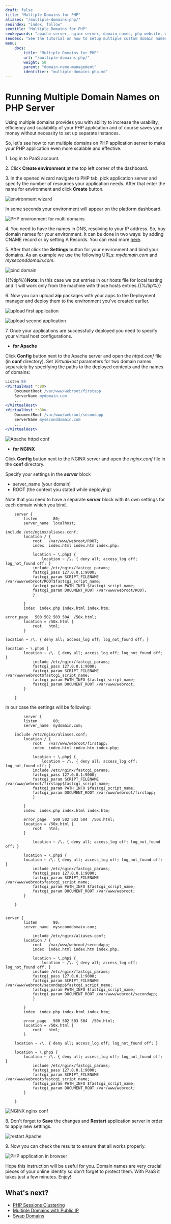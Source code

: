 ```yaml
---
draft: false
title: "Multiple Domains for PHP"
aliases: "/multiple-domains-php/"
seoindex: "index, follow"
seotitle: "Multiple Domains for PHP"
seokeywords: "apache server, nginx server, domain names, php website, domain name, custom domain, multiple domains php, custom domain php, multiple custom domains, setup multiple domains"
seodesc: "See the tutorial on how to setup multiple custom domain names for PHP applcation server (Apache or NGINX) to make your PHP website even more scalable and effective."
menu: 
    docs:
        title: "Multiple Domains for PHP"
        url: "/multiple-domains-php/"
        weight: 50
        parent: "domain-name-management"
        identifier: "multiple-domains-php.md"
---
```


# Running Multiple Domain Names on PHP Server

Using multiple domains provides you with ability to increase the usability, efficiency and scalability of your PHP application and of course saves your money without necessity to set up separate instances.

So, let's see how to run multiple domains on PHP application server to make your PHP application even more scalable and effective.

1\. Log in to PaaS account.

2\. Click **Create environment** at the top left corner of the dashboard.

3\. In the opened wizard navigate to PHP tab, pick application server and specify the number of resources your application needs. After that enter the name for environment and click **Create** button.

![environment wizard](01-environment-wizard.png)

In some seconds your environment will appear on the platform dashboard.

![PHP environment for multi domains](02-php-environment-for-multi-domains.png)


4\. You need to have the names in DNS, resolving to your IP address. So, buy domain names for your environment. It can be done in two ways: by adding CNAME record or by setting A Records. You can read more [here](/custom-domains/).

5\. After that click the **Settings** button for your environment and bind your domains. As an example we use the following URLs: *mydomain.com* and *myseconddomain.com*.

![bind domain](03-bind-domain.png)

{{%tip%}}**Note:** In this case we put entries in our hosts file for local testing and it will work only from the machine with those hosts entries.{{%/tip%}}

6\. Now you can upload **zip** packages with your apps to the Deployment manager and deploy them to the environment you've created earlier.

![upload first application](04-upload-first-application.png)

![upload second application](05-upload-second-application.png)

7\. Once your applications are successfully deployed you need to specify your virtual host configurations.

* **for Apache**

Click **Config** button next to the Apache server and open the *httpd.conf* file (in **conf** directory). Set *VirtualHost* parameters for two domain names separately by specifying the paths to the deployed contexts and the names of domains:
```apache
Listen 80
<VirtualHost *:80>
    DocumentRoot /var/www/webroot/firstapp
    ServerName mydomain.com
    ...
</VirtualHost>
<VirtualHost *:80>
    DocumentRoot /var/www/webroot/secondapp
    ServerName myseconddomain.com
    ...
</VirtualHost>
```

![Apache httpd conf](06-apache-httpd-conf.png)

* **for NGINX**

Click **Config** button next to the NGINX server and open the *nginx.conf* file in the **conf** directory.

Specify your settings in the ***server*** block

* server_name (your domain)
* ROOT (the context you stated while deploying)

Note that you need to have a separate ***server*** block with its own settings for each domain which you bind.
```nginx
    server {
        listen       80;
        server_name  localhost;

include /etc/nginx/aliases.conf;
        location / {
            root   /var/www/webroot/ROOT;
            index  index.html index.htm index.php;

            location ~ \.php$ {
                location ~ /\. { deny all; access_log off; log_not_found off; }
            include /etc/nginx/fastcgi_params;
            fastcgi_pass 127.0.0.1:9000;
            fastcgi_param SCRIPT_FILENAME /var/www/webroot/ROOT$fastcgi_script_name;
            fastcgi_param PATH_INFO $fastcgi_script_name;
            fastcgi_param DOCUMENT_ROOT /var/www/webroot/ROOT;
            }

        }
        index  index.php index.html index.htm;

error_page   500 502 503 504  /50x.html;
        location = /50x.html {
            root   html;
        }

location ~ /\. { deny all; access_log off; log_not_found off; }

location ~ \.php$ {
        location ~ /\. { deny all; access_log off; log_not_found off; }
            include /etc/nginx/fastcgi_params;
            fastcgi_pass 127.0.0.1:9000;
            fastcgi_param SCRIPT_FILENAME /var/www/webroot$fastcgi_script_name;
            fastcgi_param PATH_INFO $fastcgi_script_name;
            fastcgi_param DOCUMENT_ROOT /var/www/webroot;
        }

    }
```

In our case the settings will be following:
```nginx
        server {
        listen       80;
        server_name  mydomain.com;
        
    include /etc/nginx/aliases.conf;
        location / {
            root   /var/www/webroot/firstapp;
            index  index.html index.htm index.php;

            location ~ \.php$ {
                location ~ /\. { deny all; access_log off; log_not_found off; }
            include /etc/nginx/fastcgi_params;
            fastcgi_pass 127.0.0.1:9000;
            fastcgi_param SCRIPT_FILENAME /var/www/webroot/firstapp$fastcgi_script_name;
            fastcgi_param PATH_INFO $fastcgi_script_name;
            fastcgi_param DOCUMENT_ROOT /var/www/webroot/firstapp;
            }

        }
        index  index.php index.html index.htm;

        error_page   500 502 503 504  /50x.html;
        location = /50x.html {
            root   html;
        }

            location ~ /\. { deny all; access_log off; log_not_found off; }
        
        location ~ \.php$ {
        location ~ /\. { deny all; access_log off; log_not_found off; }
            include /etc/nginx/fastcgi_params;
            fastcgi_pass 127.0.0.1:9000;
            fastcgi_param SCRIPT_FILENAME /var/www/webroot$fastcgi_script_name;
            fastcgi_param PATH_INFO $fastcgi_script_name;
            fastcgi_param DOCUMENT_ROOT /var/www/webroot;
        }

    }


server {
        listen       80;
        server_name  myseconddomain.com;
        
            include /etc/nginx/aliases.conf;
        location / {
            root   /var/www/webroot/secondapp;
            index  index.html index.htm index.php;

            location ~ \.php$ {
                location ~ /\. { deny all; access_log off; log_not_found off; }
            include /etc/nginx/fastcgi_params;
            fastcgi_pass 127.0.0.1:9000;
            fastcgi_param SCRIPT_FILENAME /var/www/webroot/secondapp$fastcgi_script_name;
            fastcgi_param PATH_INFO $fastcgi_script_name;
            fastcgi_param DOCUMENT_ROOT /var/www/webroot/secondapp;
            }

        }
        index  index.php index.html index.htm;

        error_page   500 502 503 504  /50x.html;
        location = /50x.html {
            root   html;
        }

    location ~ /\. { deny all; access_log off; log_not_found off; }
    
    location ~ \.php$ {
        location ~ /\. { deny all; access_log off; log_not_found off; }
            include /etc/nginx/fastcgi_params;
            fastcgi_pass 127.0.0.1:9000;
            fastcgi_param SCRIPT_FILENAME /var/www/webroot$fastcgi_script_name;
            fastcgi_param PATH_INFO $fastcgi_script_name;
            fastcgi_param DOCUMENT_ROOT /var/www/webroot;
        }

    }
```

![NGINX nginx conf](07-nginx-conf.png)

8\. Don't forget to **Save** the changes and **Restart** application server in order to apply new settings.

![restart Apache](08-restart-apache.png)

9\. Now you can check the results to ensure that all works properly.

![PHP application in browser](09-php-application-in-browser.gif)

Hope this instruction will be useful for you. Domain names are very crucial pieces of your online identity so don't forget to protect them. With PaaS it takes just a few minutes. Enjoy!


## What's next?

* [PHP Sessions Clustering](/memcached-php-sessions/)
* [Multiple Domains with Public IP](/multiple-domains/)
* [Swap Domains](/swap-domains/)